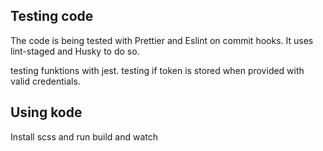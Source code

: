 ## Testing code

The code is being tested with Prettier and Eslint on commit hooks. It uses lint-staged and Husky to do so.

testing funktions with jest. testing if token is stored when provided with valid credentials.

## Using kode

Install scss and run build and watch
